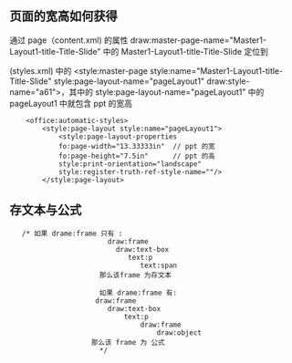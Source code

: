 ## 页面的宽高如何获得
通过 page（content.xml) 的属性 draw:master-page-name="Master1-Layout1-title-Title-Slide" 中的 Master1-Layout1-title-Title-Slide 定位到

(styles.xml) 中的  <style:master-page style:name="Master1-Layout1-title-Title-Slide" style:page-layout-name="pageLayout1"
draw:style-name="a61">，其中的 style:page-layout-name="pageLayout1" 中的 pageLayout1 中就包含 ppt 的宽高
```
    <office:automatic-styles>
        <style:page-layout style:name="pageLayout1">
            <style:page-layout-properties 
            fo:page-width="13.33333in"  // ppt 的宽
            fo:page-height="7.5in"      // ppt 的高
            style:print-orientation="landscape" 
            style:register-truth-ref-style-name=""/>
        </style:page-layout>

```


## 存文本与公式
``` 
   /* 如果 drame:frame 只有 :
                        draw:frame
                          draw:text-box
                             text:p
                                text:span
                      那么该frame 为存文本

                      如果 drame:frame 有:
                     draw:frame
                        draw:text-box
                            text:p
                                draw:frame
                                    draw:object
                    那么该 frame 为 公式
                      */

```